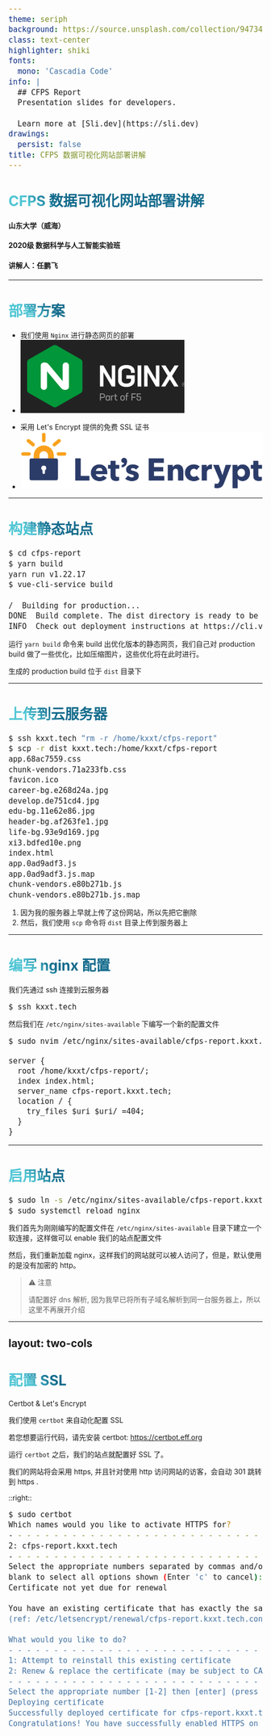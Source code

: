 ```yaml
---
theme: seriph
background: https://source.unsplash.com/collection/94734566/1920x1080
class: text-center
highlighter: shiki
fonts:
  mono: 'Cascadia Code'
info: |
  ## CFPS Report 
  Presentation slides for developers.

  Learn more at [Sli.dev](https://sli.dev)
drawings:
  persist: false
title: CFPS 数据可视化网站部署讲解
---
```


<style>
h1 {
  background-color: #2B90B6;
  background-image: linear-gradient(45deg, #4EC5D4 10%, #146b8c 20%);
  background-size: 100%;
  -webkit-background-clip: text;
  -moz-background-clip: text;
  -webkit-text-fill-color: transparent;
  -moz-text-fill-color: transparent;
}
pre {
  font-size: 1.1rem!important;
}
</style>

# CFPS 数据可视化网站部署讲解

#### 山东大学（威海）

#### 2020级 数据科学与人工智能实验班

#### 讲解人：任鹏飞


---

# 部署方案

<v-click>

- 我们使用 `Nginx` 进行静态网页的部署
- ![image-20211206220732601](slides.assets/image-20211206220732601.png)

</v-click>

<v-click>

- 采用 Let's Encrypt 提供的免费 SSL 证书
- ![Let's Encrypt](slides.assets/letsencrypt-logo-horizontal.svg)

</v-click>

---

# 构建静态站点

```bash {all|1|2|3-8}
$ cd cfps-report
$ yarn build
yarn run v1.22.17
$ vue-cli-service build

/  Building for production...
DONE  Build complete. The dist directory is ready to be deployed.
INFO  Check out deployment instructions at https://cli.vuejs.org/guide/deployment.html
```

运行 `yarn build` 命令来 build 出优化版本的静态网页，我们自己对 production build 做了一些优化，比如压缩图片，这些优化将在此时进行。

生成的 production build 位于 `dist` 目录下


---

# 上传到云服务器

```bash {all|1|2|3-}
$ ssh kxxt.tech "rm -r /home/kxxt/cfps-report"
$ scp -r dist kxxt.tech:/home/kxxt/cfps-report
app.68ac7559.css                                                                      100%   99KB 879.6KB/s   00:00
chunk-vendors.71a233fb.css                                                            100%   70KB   1.8MB/s   00:00
favicon.ico                                                                           100% 4286   107.2KB/s   00:00
career-bg.e268d24a.jpg                                                                100%   86KB   2.2MB/s   00:00
develop.de751cd4.jpg                                                                  100%  827KB   7.1MB/s   00:00
edu-bg.11e62e86.jpg                                                                   100%   64KB   1.5MB/s   00:00
header-bg.af263fe1.jpg                                                                100%  176KB   4.3MB/s   00:00
life-bg.93e9d169.jpg                                                                  100%  222KB   4.9MB/s   00:00
xi3.bdfed10e.png                                                                      100%  131KB   3.2MB/s   00:00
index.html                                                                            100%  993    24.9KB/s   00:00
app.0ad9adf3.js                                                                       100%  123KB   3.0MB/s   00:00
app.0ad9adf3.js.map                                                                   100%  180KB   4.5MB/s   00:00
chunk-vendors.e80b271b.js                                                             100% 1203KB  15.3MB/s   00:00
chunk-vendors.e80b271b.js.map                                                         100% 6359KB  39.7MB/s   00:00
```

1. 因为我的服务器上早就上传了这份网站，所以先把它删除
2. 然后，我们使用 `scp` 命令将 `dist` 目录上传到服务器上

---

# 编写 nginx 配置

我们先通过 ssh 连接到云服务器

```bash
$ ssh kxxt.tech
```

然后我们在 `/etc/nginx/sites-available` 下编写一个新的配置文件

```bash
$ sudo nvim /etc/nginx/sites-available/cfps-report.kxxt.tech
```

```nginx
server {
  root /home/kxxt/cfps-report/;
  index index.html;
  server_name cfps-report.kxxt.tech;
  location / {
    try_files $uri $uri/ =404;
  }
}
```

---

# 启用站点

```bash
$ sudo ln -s /etc/nginx/sites-available/cfps-report.kxxt.tech /etc/nginx/sites-enabled/cfps-report.kxxt.tech
$ sudo systemctl reload nginx
```

我们首先为刚刚编写的配置文件在 `/etc/nginx/sites-available` 目录下建立一个软连接，这样做可以 enable 我们的站点配置文件

然后，我们重新加载 nginx，这样我们的网站就可以被人访问了，但是，默认使用的是没有加密的 http。

> ⚠️ 注意
> 
> 请配置好 dns 解析, 因为我早已将所有子域名解析到同一台服务器上，所以这里不再展开介绍

---
layout: two-cols
---

# 配置 SSL

Certbot & Let's Encrypt

我们使用 `certbot` 来自动化配置 SSL

若您想要运行代码，请先安装 certbot:  https://certbot.eff.org

运行 `certbot` 之后，我们的站点就配置好 SSL 了。

我们的网站将会采用 https, 并且针对使用 http 访问网站的访客，会自动 301 跳转到 https .

::right::

```bash
$ sudo certbot
Which names would you like to activate HTTPS for?
- - - - - - - - - - - - - - - - - - - - - - - - - - - - - - - - - - - - - - - -
2: cfps-report.kxxt.tech
- - - - - - - - - - - - - - - - - - - - - - - - - - - - - - - - - - - - - - - -
Select the appropriate numbers separated by commas and/or spaces, or leave input
blank to select all options shown (Enter 'c' to cancel): 2
Certificate not yet due for renewal

You have an existing certificate that has exactly the same domains or certificate name you requested and isn't close to expiry.
(ref: /etc/letsencrypt/renewal/cfps-report.kxxt.tech.conf)

What would you like to do?
- - - - - - - - - - - - - - - - - - - - - - - - - - - - - - - - - - - - - - - -
1: Attempt to reinstall this existing certificate
2: Renew & replace the certificate (may be subject to CA rate limits)
- - - - - - - - - - - - - - - - - - - - - - - - - - - - - - - - - - - - - - - -
Select the appropriate number [1-2] then [enter] (press 'c' to cancel): 1
Deploying certificate
Successfully deployed certificate for cfps-report.kxxt.tech to /etc/nginx/sites-enabled/cfps-report.kxxt.tech
Congratulations! You have successfully enabled HTTPS on https://cfps-report.kxxt.tech
```